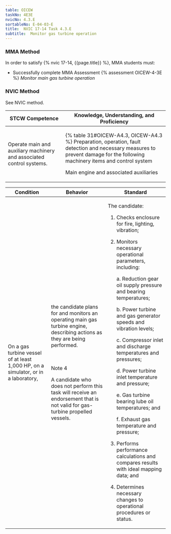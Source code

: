 ```yaml
---
table: OICEW
taskNo: 4E3E
nvicNo: 4.3.E 
sortableNo: E-04-03-E
title:  NVIC 17-14 Task 4.3.E
subtitle:  Monitor gas turbine operation
---
```



### MMA Method

In order to satisfy  {% nvic 17-14, {{page.title}}  %}, MMA students must:

* Successfully complete MMA Assessment {% assessment OICEW-4-3E %} *Monitor main gas turbine operation*


### NVIC Method

<a onclick="togglevisibility('nvic_methods')" >See NVIC method.</a>

<div id='nvic_methods' class='hide'>

<table>
<thead>
<tr>
<th class='forty'> STCW Competence </th>
<th class='sixty'> Knowledge, Understanding, and Proficiency </th>
</tr>
</thead>




<tbody>
<tr><td markdown='1'>

Operate main and auxiliary machinery and associated control systems.

</td><td markdown='1'>

{% table 31#OICEW-A4.3, OICEW-A4.3 %} Preparation, operation, fault detection and necessary measures to prevent damage for the following machinery items and control system 

Main engine and associated auxiliaries

</td></tr>


</tbody>
</table>


<table>
<thead>
<tr><th class='twenty'>  Condition </th><th class='twenty'> Behavior </th><th  class='sixty'>Standard </th></tr>
</thead>
<tbody >



<tr><td markdown='1'>

On a gas turbine vessel of at least 1,000 HP, on a simulator, or in a laboratory,

</td><td markdown='1'>

the candidate plans for and monitors an operating main gas turbine engine, describing actions as they are being performed.

<br>

<div class="tooltip" markdown='1'>

Note 4

A candidate who does not perform this task will receive an endorsement that is not valid for gas-turbine propelled vessels.

</div>


</td><td markdown='1'>

The candidate:

1. Checks enclosure for fire, lighting, vibration;

2. Monitors necessary operational parameters, including:

     a. Reduction gear oil supply pressure and bearing temperatures;

     b. Power turbine and gas generator speeds and vibration levels;

     c. Compressor inlet  and discharge temperatures and pressures;

     d. Power turbine inlet temperature and pressure;

     e. Gas turbine bearing  lube oil temperatures; and

     f. Exhaust gas temperature and pressure;

3. Performs performance calculations and compares results with ideal mapping data; and

4. Determines necessary changes to operational procedures or status.

</td></tr>
</tbody>
</table>
</div>
